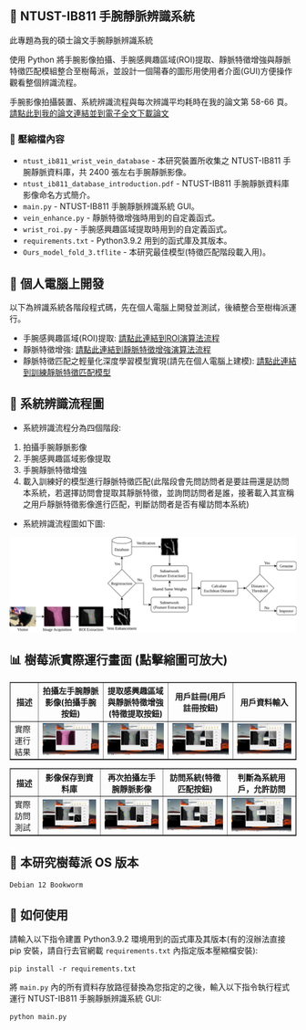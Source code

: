 ## 📝 NTUST-IB811 手腕靜脈辨識系統
此專題為我的碩士論文手腕靜脈辨識系統

使用 Python 將手腕影像拍攝、手腕感興趣區域(ROI)提取、靜脈特徵增強與靜脈特徵匹配模組整合至樹莓派，並設計一個陽春的圖形用使用者介面(GUI)方便操作觀看整個辨識流程。

手腕影像拍攝裝置、系統辨識流程與每次辨識平均耗時在我的論文第 58-66 頁。[請點此到我的論文連結並到電子全文下載論文](https://etheses.lib.ntust.edu.tw/thesis/detail/2b733280676d7c87e0445313c40a9b74/?seq=2#)

### 📁 壓縮檔內容
- `ntust_ib811_wrist_vein_database` - 本研究裝置所收集之 NTUST-IB811 手腕靜脈資料庫，共 2400 張左右手腕靜脈影像。
- `ntust_ib811_database_introduction.pdf` - NTUST-IB811 手腕靜脈資料庫影像命名方式簡介。
- `main.py` - NTUST-IB811 手腕靜脈辨識系統 GUI。
- `vein_enhance.py` - 靜脈特徵增強時用到的自定義函式。
- `wrist_roi.py` - 手腕感興趣區域提取時用到的自定義函式。
- `requirements.txt` - Python3.9.2 用到的函式庫及其版本。
- `Ours_model_fold_3.tflite` - 本研究最佳模型(特徵匹配階段載入用)。

## 🔗 個人電腦上開發
以下為辨識系統各階段程式碼，先在個人電腦上開發並測試，後續整合至樹梅派運行。
- 手腕感興趣區域(ROI)提取: [請點此連結到ROI演算法流程](https://github.com/Pathfinder1996/wrist-roi-extraction)
- 靜脈特徵增強: [請點此連結到靜脈特徵增強演算法流程](https://github.com/Pathfinder1996/biometric-vein-enhancement)
- 靜脈特徵匹配之輕量化深度學習模型實現(請先在個人電腦上建模): [請點此連結到訓練靜脈特徵匹配模型](https://github.com/Pathfinder1996/lightweight-hybrid-siamese-neural-network)

## 🔧 系統辨識流程圖
- 系統辨識流程分為四個階段:
1. 拍攝手腕靜脈影像
2. 手腕感興趣區域影像提取
3. 手腕靜脈特徵增強
4. 載入訓練好的模型進行靜脈特徵匹配(此階段會先問訪問者是要註冊還是訪問本系統，若選擇訪問會提取其靜脈特徵，並詢問訪問者是誰，接著載入其宣稱之用戶靜脈特徵影像進行匹配，判斷訪問者是否有權訪問本系統)

- 系統辨識流程圖如下圖:

![系統辨識流程](image/1.svg)

## 📊 樹莓派實際運行畫面 (點擊縮圖可放大)
<table border="1" cellspacing="0" cellpadding="6">
  <tr>
    <th>描述</th>
    <th>拍攝左手腕靜脈影像(拍攝手腕按鈕)</th>
    <th>提取感興趣區域與靜脈特徵增強(特徵提取按鈕)</th>
    <th>用戶註冊(用戶註冊按鈕)</th>
    <th>用戶資料輸入</th>
  </tr>
  <tr>
    <td>實際運行結果</td>
    <td><img src="image/1.png" width="300"/></td>
    <td><img src="image/2.png" width="300"/></td>
    <td><img src="image/3.png" width="300"/></td>
    <td><img src="image/4.png" width="300"/></td>
  </tr>
</table>

<table border="1" cellspacing="0" cellpadding="6">
  <tr>
    <th>描述</th>
    <th>影像保存到資料庫</th>
    <th>再次拍攝左手腕靜脈影像</th>
    <th>訪問系統(特徵匹配按鈕)</th>
    <th>判斷為系統用戶，允許訪問</th>
  </tr>
  <tr>
    <td>實際訪問測試</td>
    <td><img src="image/5.png" width="300"/></td>
    <td><img src="image/6.png" width="300"/></td>
    <td><img src="image/7.png" width="300"/></td>
    <td><img src="image/8.png" width="300"/></td>
  </tr>
</table>

## 🔧 本研究樹莓派 OS 版本
```
Debian 12 Bookworm
```

## 🚀 如何使用
請輸入以下指令建置 Python3.9.2 環境用到的函式庫及其版本(有的沒辦法直接 pip 安裝，請自行去官網載 `requirements.txt` 內指定版本壓縮檔安裝):
```
pip install -r requirements.txt
```
將 `main.py` 內的所有資料存放路徑替換為您指定的之後，輸入以下指令執行程式運行 NTUST-IB811 手腕靜脈辨識系統 GUI:
```
python main.py
```
